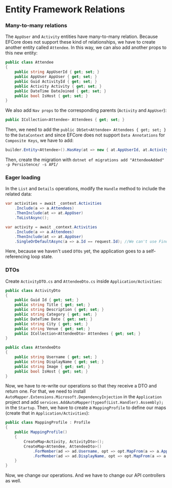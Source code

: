 # Entity Framework Relations

### Many-to-many relations

The `AppUser` and `Activity` entities have many-to-many relation. Because EFCore does not support these kind of relationships, we have to create another entity called `Attendee`. In this way, we can also add another props to this new entity:

```c#
public class Attendee
{
    public string AppUserId { get; set; }
    public AppUser AppUser { get; set; }
    public Guid ActivityId { get; set; }
    public Activity Activity { get; set; }
    public DateTime DateJoined { get; set; }
    public bool IsHost { get; set; }
}
```

We also add `Nav props` to the corresponding parents (`Activity` and `AppUser`):

```c#
public ICollection<Attendee> Attendees { get; set; }
```

Then, we need to add the `public DbSet<Attendee> Attendees { get; set; }` to the `DataContext` and since EFCore does not support `Data Annotations` for `Composite Keys`, we have to add:

```c#
builder.Entity<Attendee>().HasKey(at => new { at.AppUserId, at.ActivityId });
```

Then, create the migration with `dotnet ef migrations add "AttendeeAdded" -p Persistence/ -s API/`

### Eager loading

In the `List` and `Details` operations, modify the `Handle` method to include the related data:

```c#
var activities = await _context.Activities
    .Include(a => a.Attendees)
    .ThenInclude(at => at.AppUser)
    .ToListAsync();
```

```c#
var activity = await _context.Activities
    .Include(a => a.Attendees)
    .ThenInclude(at => at.AppUser)
    .SingleOrDefaultAsync(a => a.Id == request.Id); //We can't use FindAsync after Include
```

Here, because we haven't used `DTOs` yet, the application goes to a self-referencing loop state.

### DTOs

Create `ActivityDTO.cs` and `AttendeeDto.cs` inside `Application/Activities`:

```c#
public class ActivityDto
{
    public Guid Id { get; set; }
    public string Title { get; set; }
    public string Description { get; set; }
    public string Category { get; set; }
    public DateTime Date { get; set; }
    public string City { get; set; }
    public string Venue { get; set; }
    public ICollection<AttendeeDto> Attendees { get; set; }
}
```

```c#
public class AttendeeDto
{
    public string Username { get; set; }
    public string DisplayName { get; set; }
    public string Image { get; set; }
    public bool IsHost { get; set; }
}
```

Now, we have to re-write our operations so that they receive a DTO and return one.
For that, we need to install `AutoMapper.Extensions.Microsoft.DependencyInjection` in the `Application` project and add `services.AddAutoMapper(typeof(List.Handler).Assembly);` in the `Startup`.
Then, we have to create a `MappingProfile` to define our maps (create that in `Application/Activities`):

```c#
public class MappingProfile : Profile
{
    public MappingProfile()
    {
        CreateMap<Activity, ActivityDto>();
        CreateMap<Attendee, AttendeeDto>()
            .ForMember(ad => ad.Username, opt => opt.MapFrom(a => a.AppUser.UserName))
            .ForMember(ad => ad.DisplayName, opt => opt.MapFrom(a => a.AppUser.DisplayName));
    }
}
```

Now, we change our operations. And we have to change our API controllers as well.
